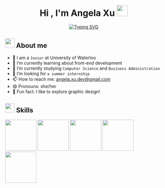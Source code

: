 <p align = "center" > <h1 align="center">Hi , I'm Angela Xu <img src="https://media.giphy.com/media/hvRJCLFzcasrR4ia7z/giphy.gif" width="35"></h1> </p>

<p align="center">
  <a href="https://git.io/typing-svg"><img src="https://readme-typing-svg.herokuapp.com?font=Fira+Code&pause=1000&center=true&vCenter=true&width=435&lines=Computer+Science+Student;CSSI+Scholar+%40+Google;C%2B%2B+%7C+Java+%7C+HTML%2FCSS+%7C+JavaScript;Always+learning+new+things!" alt="Typing SVG" /></a>
</p>

## <img src="https://media.giphy.com/media/iY8CRBdQXODJSCERIr/giphy.gif" width="30px"> About me

- 🏫 I am a `Junior` at University of Waterloo
- 🔭 I’m currently learning about front-end development
- 🌱 I’m currently studying `Computer Science` and `Business Administration`
- 🤔 I’m looking for `a summer internship`
- 📫 How to reach me: angela.xu.dev@gmail.com
- 😄 Pronouns: she/her
- 💖 Fun fact: I like to explore graphic design!

## <img src="https://media.giphy.com/media/VdoIFLsMIlwzfKD520/giphy.gif" width="30px"> Skills 

<img src="https://upload.wikimedia.org/wikipedia/commons/thumb/1/18/ISO_C%2B%2B_Logo.svg/1822px-ISO_C%2B%2B_Logo.svg.png" width="100px">
<img src="[https://assets.stickpng.com/thumbs/58480979cef1014c0b5e4901.png](https://assets.stickpng.com/thumbs/58480979cef1014c0b5e4901.png)" width="100px">
<img src="https://upload.wikimedia.org/wikipedia/commons/6/6a/JavaScript-logo.png" width="100px">
<img src="https://upload.wikimedia.org/wikipedia/commons/thumb/6/61/HTML5_logo_and_wordmark.svg/2048px-HTML5_logo_and_wordmark.svg.png" width="100px">
<img src="https://upload.wikimedia.org/wikipedia/commons/thumb/d/d5/CSS3_logo_and_wordmark.svg/1452px-CSS3_logo_and_wordmark.svg.png" width="100px">




